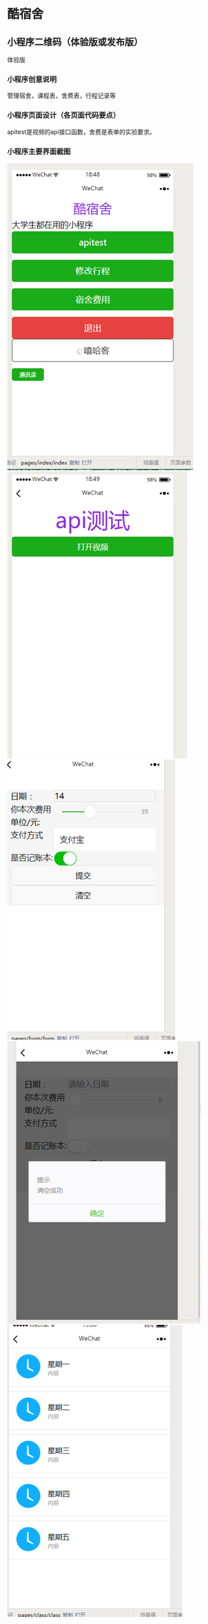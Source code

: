 # 酷宿舍
## 小程序二维码（体验版或发布版）
体验版
### 小程序创意说明
管理宿舍，课程表，舍费表，行程记录等
### 小程序页面设计（各页面代码要点）
apitest是视频的api接口函数，舍费是表单的实验要求。
### 小程序主要界面截图
![image](https://github.com/Girlsmile/web-wechat-2017/blob/master/1514080901208/image/%E5%9B%BE%E7%89%871.png)
![image](https://github.com/Girlsmile/web-wechat-2017/blob/master/1514080901208/image/%E5%9B%BE%E7%89%872.png)
![image](https://github.com/Girlsmile/web-wechat-2017/blob/master/1514080901208/image/%E5%9B%BE%E7%89%873.png)
![image](https://github.com/Girlsmile/web-wechat-2017/blob/master/1514080901208/image/%E5%9B%BE%E7%89%874.png)
![image](https://github.com/Girlsmile/web-wechat-2017/blob/master/1514080901208/image/%E5%9B%BE%E7%89%875.png)
